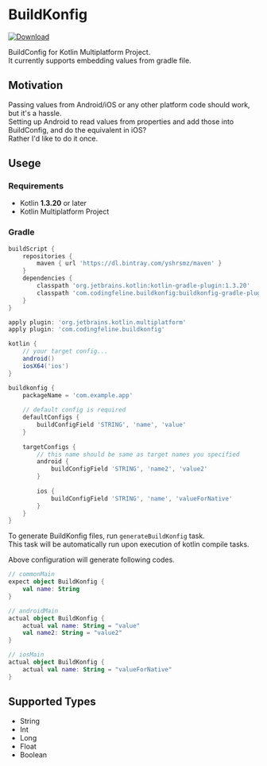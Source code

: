 BuildKonfig
===

[ ![Download](https://api.bintray.com/packages/yshrsmz/maven/buildkonfig-gradle-plugin/images/download.svg) ](https://bintray.com/yshrsmz/maven/buildkonfig-gradle-plugin/_latestVersion)

BuildConfig for Kotlin Multiplatform Project.  
It currently supports embedding values from gradle file.

## Motivation

Passing values from Android/iOS or any other platform code should work, but it's a hassle.  
Setting up Android to read values from properties and add those into BuildConfig, and do the equivalent in iOS?  
Rather I'd like to do it once.


## Usege

### Requirements

- Kotlin **1.3.20** or later
- Kotlin Multiplatform Project


### Gradle

```gradle
buildScript {
    repositories {
        maven { url 'https://dl.bintray.com/yshrsmz/maven' }
    }
    dependencies {
        classpath 'org.jetbrains.kotlin:kotlin-gradle-plugin:1.3.20'
        classpath 'com.codingfeline.buildkonfig:buildkonfig-gradle-plugin:latest_version'
    }
}

apply plugin: 'org.jetbrains.kotlin.multiplatform'
apply plugin: 'com.codingfeline.buildkonfig'

kotlin {
    // your target config...
    android()
    iosX64('ios')
}

buildkonfig {
    packageName = 'com.example.app'
    
    // default config is required
    defaultConfigs {
        buildConfigField 'STRING', 'name', 'value'
    }
    
    targetConfigs {
        // this name should be same as target names you specified
        android {
            buildConfigField 'STRING', 'name2', 'value2'
        }
        
        ios {
            buildConfigField 'STRING', 'name', 'valueForNative'
        }
    }
}
```

To generate BuildKonfig files, run `generateBuildKonfig` task.  
This task will be automatically run upon execution of kotlin compile tasks.

Above configuration will generate following codes.

```kotlin
// commonMain
expect object BuildKonfig {
    val name: String
}
```

```kotlin
// androidMain
actual object BuildKonfig {
    actual val name: String = "value"
    val name2: String = "value2"
}
```

```kotlin
// iosMain
actual object BuildKonfig {
    actual val name: String = "valueForNative"
}
```


## Supported Types

- String
- Int
- Long
- Float
- Boolean

